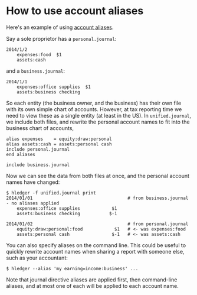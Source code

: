 # How to use account aliases

Here's an example of using [account aliases](manual.html#account-aliases).

Say a sole proprietor has a `personal.journal`:

    2014/1/2
        expenses:food  $1
        assets:cash

and a `business.journal`:

    2014/1/1
        expenses:office supplies  $1
        assets:business checking

So each entity (the business owner, and the business) has their own file with its own simple chart of accounts.
However, at tax reporting time we need to view these as a single entity (at least in the US).
In `unified.journal`, we include both files, and rewrite the personal
account names to fit into the business chart of accounts,

    alias expenses    = equity:draw:personal
    alias assets:cash = assets:personal cash
    include personal.journal
    end aliases

    include business.journal

Now we can see the data from both files at once, and the personal account names have changed:

    $ hledger -f unified.journal print
    2014/01/01                                    # from business.journal - no aliases applied
        expenses:office supplies            $1
        assets:business checking           $-1

    2014/01/02                                    # from personal.journal
        equity:draw:personal:food            $1   # <- was expenses:food
        assets:personal cash                $-1   # <- was assets:cash

You can also specify aliases on the command line. This could be useful to
quickly rewrite account names when sharing a report with someone else, such as
your accountant:

    $ hledger --alias 'my earning=income:business' ...

Note that 
journal directive aliases are applied first, then command-line aliases,
and at most one of each will be applied to each account name.
